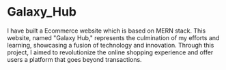 # Galaxy_Hub
I have built a Ecommerce website which is based on MERN stack. This website, named "Galaxy Hub," represents the culmination of my efforts and learning, showcasing a fusion of technology and innovation. Through this project, I aimed to revolutionize the online shopping experience and offer users a platform that goes beyond transactions.
